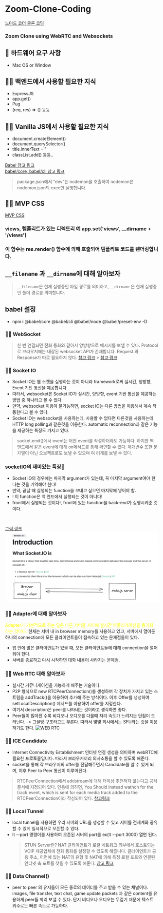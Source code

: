 # Zoom-Clone-Coding

[노마드 코더 클론 코딩](https://nomadcoders.co)

### Zoom Clone using WebRTC and Websockets

## 📌 하드웨어 요구 사항

- Mac OS or Window

## 👨‍💻 백엔드에서 사용할 필요한 지식

- ExpressJS
- app.get()
- Pug
- (req, res) => {} 등등

## 👨‍💻 Vanilla JS에서 사용할 필요한 지식

- document.createElement()
- document.querySelector()
- title.innerText =''
- classList.add() 등등..

[Babel 참고 링크](https://xtring-dev.tistory.com/entry/Babel-%EB%AA%A8%EB%A5%B4%EA%B3%A0-%EC%82%AC%EC%9A%A9%ED%95%98%EB%8D%98-Babel-%EC%9D%B4%EC%A0%A0-%EB%91%90%EB%A0%A4%EC%9B%8C-%EB%A7%88%EC%84%B8%EC%9A%94-Babel-%EC%95%8C%EC%95%84%EB%B3%B4%EA%B8%B0)<br>
[babel/core, babel/cli 참고 링크](https://mwoo526.tistory.com/32)

> package.json에서 "dev"는 nodemon을 호출하여 nodemon은 nodemon.json의 exec만 실행합니다.

## 👨‍💻 MVP CSS

[MVP CSS](https://andybrewer.github.io/mvp/)

### views, 템플리트가 있는 디렉토리 예 app.set('views', \_\_dirname + '/views')

### 이 함수는 res.render() 함수에 의해 호출되어 템플리트 코드를 렌더링합니다.

## `__filename` 과 `__dirname`에 대해 알아보자

> `__filename`은 현재 실행중인 파일 경로를 의미하고, `__dirname` 은 현재 실행중인 폴더 경로를 의미합니다.

## babel 설정

- npm i @babel/core @babel/cli @babel/node @babel/preset-env -D

### 👨‍💻 WebSocket

> 한 번 연결되면 전화 통화와 같아서 양방향으로 메시지를 보낼 수 있다. Protocol로 브라우저에는 내장된 websocket API가 존재합니다. Request 와 Response가 따로 필요하지 않다.
> [참고 링크](https://developer.mozilla.org/ko/docs/Web/API/WebSocket/WebSocket) > [참고 링크](https://velog.io/@since-1994/Express.js-Pug)

### 👨‍💻 Socket IO

- Socket IO는 웹 소켓을 실행하는 것이 아니라 framework로써 실시간, 양방향, Event 기반 통신을 제공합니다.
- 따라서, websocket은 Socket IO가 실시간, 양방향, event 기반 통신을 제공하는 방법 중 하나라고 볼 수 있다.
- 만약, websocket 이용이 불가능하면, socket IO는 다른 방법을 이용해서 계속 작동한다고 볼 수 있다.
- Socket IO는 websocket을 사용하는데, 사용할 수 없다면 다른것을 사용하는데 HTTP long polling과 같은것을 이용한다. automatic reconnection과 같은 기능을 제공하는 특징도 가지고 있다.

> socket.emit()에서 event는 어떤 event를 작성하더라도 가능하다. 하지만 백 엔드에서 같은 event에 대해 on메서드를 통해 확인할 수 있다. 매개변수 또한 문자열이 아닌 오브젝트로도 보낼 수 있으며 여 러개를 보낼 수 있다.

### socketIO의 재미있는 특징📌

- Socket IO의 경우에는 마지막 argument가 있는데, 꼭 마지막 argument여야 한다는 것을 기억해야 한다!
- 만약, 끝날 때 실행되는 function을 보내고 싶으면 마지막에 넣어야 함.
- ! 이 function은 백 엔드에서 실행되는 것이 아니다!
- front에서 실행되는 것이다!, front에 있는 function을 back-end가 실행시켜준 것이다.

<br>

[그림 링크](https://developer.mozilla.org/ko/docs/Learn/JavaScript/Client-side_web_APIs) ![Socket IO 구성](/img/1.jpeg)

### 👨‍💻 Adapter에 대해 알아보자

<span style="color:yellow"> Adapter가 기본적으로 하는 일은 다른 서버들 사이에 실시간 어플리케이션을 동기화 하는 것이다.</span> 현재는 서버 내 in browser memory를 사용하고 있고, 서버에서 열어둔 하나의 connection에 모든 클라이언트들이 접속하고 있는 문제점들이 있다.

- 앱 안에 많은 클라이언트가 있을 때, 모든 클라이언트들에 대해 connection을 열어둬야 한다.
- 서버를 종료하고 다시 시작하면 대화 내용이 사라지는 문제점.

### 👨‍💻 Web RTC 대해 알아보자

- 실시간 커뮤니케이션을 가능하게 해주는 기술이다.
- P2P 형식으로 new RTCPeerConnection()를 생성하여 각 장치가 가지고 있는 스트림을 addTrack()을 이용하여 추가해 주는 방식이다. 이후 Offer를 생성하여
  setLocalDescription() 메서드를 이용하여 offer를 지정한다.
- 여기서 description은 peer를 나타내는 것이라고 생각하면 좋다.
- Peer들이 많아진 수록 비디오나 오디오를 다룰때 처리 속도가 느려지는 단점이 드러난다. -> 그물망 구조라고도 부른다. 따라서 몇몇 회사에서는 SFU라는 것을 이용하기도 한다.
  ![WEB RTC](https://miro.medium.com/max/1600/1*hQHzaT-JB1Wx3y0qtQX8Kw.png)

### 👨‍💻 ICE Candidate

- Internet Connectivity Establishment 인터넷 연결 생성을 의미하며 webRTC에 필요한 프로토콜입니다. 따라서 브라우저끼리 의사소통을 할 수 있도록 해준다.
- socket을 통해 각 브라우저의 offer를 전달해주면서 Candidate를 알 수 있게 되며, 이후 Peer to Peer 통신이 이루어진다.

> RTCPeerConnection에서 addstream에 대해 더이상 추천하지 않는다고 공식문서에 지정되어 있다. 인용에 의하면, You Should instead wathch for the track event, which is sent for each media track added to the RTCPeerConnection이라 작성되어 있다. [참고링크](https://developer.mozilla.org/en-US/docs/Web/API/RTCPeerConnection/addstream_event)

### 👨‍💻 Local Tunnel

- local tunnel을 사용하면 우리 서버의 URL을 생성할 수 있고 서버를 전세계와 공유할 수 있게 일시적으로 오픈할 수 있다.
- lt --port 명령어를 사용하여 오픈된 서버의 port를 ex(lt --port 3000) 열면 된다.
  > STUN Server란? NAT 클라이언트가 로컬 네트워크 외부에서 호스트되는 VOIP 제공업체에 전화 통화를 설정할 수 있도록 해줍니다. 클라이언트가 공용 주소, 이면에 있는 NAT의 유형 및 NAT에 의해 특정 로컬 포트와 연결된 인터넷 측 포트를 찾을 수 있도록 해준다. [참고 링크](https://www.3cx.com/global/kr/voip-sip-webrtc/stun-server/)

### 👨‍💻 Data Channel()

- peer to peer 의 유저들이 모든 종료의 데이터를 주고 받을 수 있는 채널이다. images, file transfer, text chat, game update packets 과 같은 content를 유용하게 peer들 끼리 보낼 수 있다. 단지 비디오나 오디오는 무겁기 때문에 텍스트 위주로는 빠른 속도로 가능하다.
